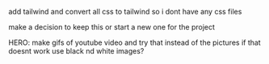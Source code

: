 add tailwind and convert all css to tailwind so i dont have any css files

make a decision to keep this or start a new one for the project

HERO:
make gifs of youtube video and try that instead of the pictures
if that doesnt work use black nd white images?
